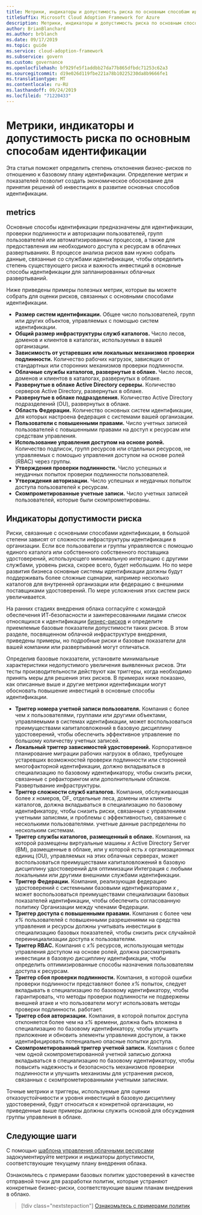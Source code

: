 ```yaml
---
title: Метрики, индикаторы и допустимость риска по основным способам идентификации
titleSuffix: Microsoft Cloud Adoption Framework for Azure
description: Метрики, индикаторы и допустимость риска по основным способам идентификации
author: BrianBlanchard
ms.author: brblanch
ms.date: 09/17/2019
ms.topic: guide
ms.service: cloud-adoption-framework
ms.subservice: govern
ms.custom: governance
ms.openlocfilehash: bf929fe5f1addbb27da77b865dfbdc71253c62a3
ms.sourcegitcommit: d19e026d119fbe221a78b10225230da8b9666fe1
ms.translationtype: MT
ms.contentlocale: ru-RU
ms.lasthandoff: 09/24/2019
ms.locfileid: "71220433"
---
```

# <a name="identity-baseline-metrics-indicators-and-risk-tolerance"></a>Метрики, индикаторы и допустимость риска по основным способам идентификации

Эта статья поможет определить степень отклонения бизнес-рисков по отношению к базовому плану идентификации. Определение метрик и показателей позволит создать экономическое обоснование для принятия решений об инвестициях в развитие основных способов идентификации.

## <a name="metrics"></a>metrics

Основные способы идентификации предназначены для идентификации, проверки подлинности и авторизации пользователей, групп пользователей или автоматизированных процессов, а также для предоставления им необходимого доступа к ресурсам в облачных развертываниях. В процессе анализа рисков вам нужно собрать данные, связанные со службами идентификации, чтобы определить степень существующего риска и важность инвестиций в основные способы идентификации для запланированных облачных развертываний.

Ниже приведены примеры полезных метрик, которые вы можете собрать для оценки рисков, связанных с основными способами идентификации.

- **Размер систем идентификации.** Общее число пользователей, групп или других объектов, управляемых с помощью систем идентификации.
- **Общий размер инфраструктуры служб каталогов.** Число лесов, доменов и клиентов в каталогах, используемых в вашей организации.
- **Зависимость от устаревших или локальных механизмов проверки подлинности.** Количество рабочих нагрузок, зависящих от стандартных или сторонних механизмов проверки подлинности.
- **Облачные службы каталогов, развернутые в облаке.** Число лесов, доменов и клиентов в каталогах, развернутых в облаке.
- **Развернутые в облаке Active Directory серверы.** Количество серверов Active Directory, развернутых в облаке.
- **Развернутые в облаке подразделения.** Количество Active Directory подразделений (OU), развернутых в облаке.
- **Область Федерации.** Количество основных систем идентификации, для которых настроена федерация с системами вашей организации.
- **Пользователи с повышенными правами.** Число учетных записей пользователей с повышенными правами на доступ к ресурсам или средствам управления.
- **Использование управления доступом на основе ролей.** Количество подписок, групп ресурсов или отдельных ресурсов, не управляемых с помощью управления доступом на основе ролей (RBAC) через группы.
- **Утверждения проверки подлинности.** Число успешных и неудачных попыток проверки подлинности пользователей.
- **Утверждения авторизации.** Число успешных и неудачных попыток доступа пользователей к ресурсам.
- **Скомпрометированные учетные записи.** Число учетных записей пользователей, которые были скомпрометированы.

## <a name="risk-tolerance-indicators"></a>Индикаторы допустимости риска

Риски, связанные с основными способами идентификации, в большой степени зависят от сложности инфраструктуры идентификации в организации. Если все пользователи и группы управляются с помощью единого каталога или собственного собственного поставщика удостоверений, использующего минимальную интеграцию с другими службами, уровень риска, скорее всего, будет небольшим. Но по мере развития бизнеса основные системы идентификации должны будут поддерживать более сложные сценарии, например несколько каталогов для внутренней организации или федерацию с внешними поставщиками удостоверений. По мере усложнения этих систем риск увеличивается.

На ранних стадиях внедрения облака согласуйте с командой обеспечения ИТ-безопасности и заинтересованными лицами список относящихся к идентификации [бизнес-рисков](./business-risks.md) и определите приемлемые базовые показатели допустимости таких рисков. В этом разделе, посвященном облачной инфраструктуре внедрения, приведены примеры, но подробные риски и базовые показатели для вашей компании или развертываний могут отличаться.

Определив базовые показатели, установите минимальные характеристики недопустимого увеличения выявленных рисков. Эти тесты производительности действуют как триггеры, когда необходимо принять меры для решения этих рисков. В примерах ниже показано, как описанные выше и другие метрики идентификации могут обосновать повышение инвестиций в основные способы идентификации.

- **Триггер номера учетной записи пользователя.** Компания с более чем _x_ пользователями, группами или другими объектами, управляемыми в системах идентификации, может воспользоваться преимуществами капиталовложений в базовую дисциплину удостоверений, чтобы обеспечить эффективное управление по большому количеству учетных записей.
- **Локальный триггер зависимостей удостоверений.** Корпоративное планирование миграции рабочих нагрузок в облако, требующее устаревших возможностей проверки подлинности или сторонней многофакторной идентификации, должно вкладываться в специализацию по базовому идентификатору, чтобы снизить риски, связанные с рефакторингом или дополнительным облаком. Развертывание инфраструктуры.
- **Триггер сложности служб каталогов.** Компания, обслуживающая более _x_ номеров, OF_ отдельные леса, домены или клиенты каталогов, должна вкладываться в специализацию по базовому идентификатору, чтобы снизить риски, связанные с управлением учетными записями, и проблемы с эффективностью, связанные с несколькими пользователями. учетные данные распределены по нескольким системам.
- **Триггер службы каталогов, размещенный в облаке.** Компания, на которой размещены виртуальные машины _x_ Active Directory Server (ВМ), размещенные в облаке, или у которой есть _x_ организационных единиц (OU), управляемых на этих облачных серверах, может воспользоваться преимуществами капиталовложений в базовую дисциплину удостоверений для оптимизации Интеграция с любыми локальными или другими внешними службами идентификации.
- **Триггер Федерации.** Компания, реализующая федерацию удостоверений с системными базовыми идентификаторами _x_ , может воспользоваться преимуществами специализации базовых показателей идентификации, чтобы обеспечить согласованную политику Организации между членами Федерации.
- **Триггер доступа с повышенными правами.** Компания с более чем _x%_ пользователей с повышенными разрешениями на средства управления и ресурсы должны учитывать инвестиции в специализацию базовых показателей, чтобы снизить риск случайной переинициализации доступа к пользователям.
- **Триггер RBAC.** Компания с _x%_ ресурсов, использующая методы управления доступом на основе ролей, должна рассматривать инвестиции в базовую дисциплину идентификации, чтобы определить оптимизированные способы назначения пользователям доступа к ресурсам.
- **Триггер сбоя проверки подлинности.** Компания, в которой ошибки проверки подлинности представляют более _x%_ попыток, следует вкладывать в специализацию по базовому идентификатору, чтобы гарантировать, что методы проверки подлинности не подвержены внешней атаке и что пользователи могут использовать методы проверки подлинности. работает.
- **Триггер сбоя авторизации.** Компания, в которой попыток доступа отклоняется более чем на _x%_ времени, должна быть вложена в специализацию по базовому идентификатору, чтобы улучшить приложение и обновить элементы управления доступом, а также идентифицировать потенциально опасные попытки доступа.
- **Скомпрометированный триггер учетной записи.** Компания с более чем одной скомпрометированной учетной записью должна вкладываться в специализацию по базовому идентификатору, чтобы повысить надежность и безопасность механизмов проверки подлинности и улучшить механизмы для устранения рисков, связанных с скомпрометированными учетными записями.

Точные метрики и триггеры, используемые для оценки отказоустойчивости и уровня инвестиций в базовую дисциплину удостоверений, будут относиться к конкретной организации, но приведенные выше примеры должны служить основой для обсуждения группы управления в облаке.

## <a name="next-steps"></a>Следующие шаги

С помощью [шаблона управления облачными ресурсами](./template.md) задокументируйте метрики и индикаторы допустимости, соответствующие текущему плану внедрения облака.

Ознакомьтесь с примерами базовых политик удостоверений в качестве отправной точки для разработки политик, которые устраняют конкретные бизнес-риски, соответствующие вашим планам внедрения в облако.

> [!div class="nextstepaction"]
> [Ознакомьтесь с примерами политик](./policy-statements.md)
